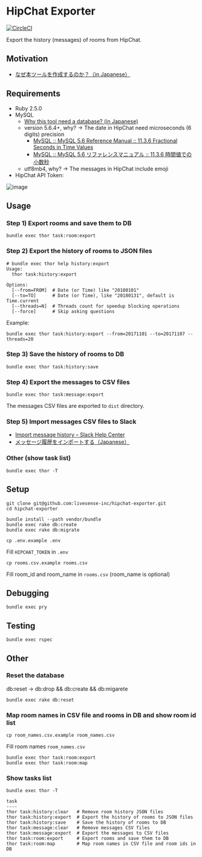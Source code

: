 HipChat Exporter
================

[![CircleCI](https://circleci.com/gh/livesense-inc/hipchat-exporter.svg?style=svg)](https://circleci.com/gh/livesense-inc/hipchat-exporter)

Export the history (messages) of rooms from HipChat.

## Motivation

* [なぜ本ツールを作成するのか？（in Japanese）](https://github.com/livesense-inc/hipchat-exporter/issues/1)

## Requirements

* Ruby 2.5.0
* MySQL
  * [Why this tool need a database? (in Japanese)](https://github.com/livesense-inc/hipchat-exporter/issues/6#issuecomment-364744048)
  * version 5.6.4+, why? -> The date in HipChat need microseconds (6 digits) precision
    * [MySQL :: MySQL 5.6 Reference Manual :: 11.3.6 Fractional Seconds in Time Values](https://dev.mysql.com/doc/refman/5.6/en/fractional-seconds.html)
    * [MySQL :: MySQL 5.6 リファレンスマニュアル :: 11.3.6 時間値での小数秒](https://dev.mysql.com/doc/refman/5.6/ja/fractional-seconds.html)
  * utf8mb4, why? -> The messages in HipChat include emoji
* HipChat API Token:

![image](https://user-images.githubusercontent.com/634357/39954552-b3398b28-55fc-11e8-90fe-93050a81ce61.png)

## Usage

### Step 1) Export rooms and save them to DB

```
bundle exec thor task:room:export
```

### Step 2) Export the history of rooms to JSON files

```
# bundle exec thor help history:export
Usage:
  thor task:history:export

Options:
  [--from=FROM]  # Date (or Time) like "20180101"
  [--to=TO]      # Date (or Time), like "20180131", default is Time.current
  [--threads=N]  # Threads count for speedup blocking operations
  [--force]      # Skip asking questions
```

Example:

```
bundle exec thor task:history:export --from=20171101 --to=20171107 --threads=20
```

### Step 3) Save the history of rooms to DB

```
bundle exec thor task:history:save
```

### Step 4) Export the messages to CSV files

```
bundle exec thor task:message:export
```

The messages CSV files are exported to `dist` directory.

### Step 5) Import messages CSV files to Slack

* [Import message history – Slack Help Center](https://get.slack.help/hc/en-us/articles/201748703-Import-message-history)
* [メッセージ履歴をインポートする（Japanese）](https://get.slack.help/hc/ja/articles/201748703-%E3%83%A1%E3%83%83%E3%82%BB%E3%83%BC%E3%82%B8%E5%B1%A5%E6%AD%B4%E3%82%92%E3%82%A4%E3%83%B3%E3%83%9D%E3%83%BC%E3%83%88%E3%81%99%E3%82%8B)

### Other (show task list)

```
bundle exec thor -T
```

## Setup

```
git clone git@github.com:livesense-inc/hipchat-exporter.git
cd hipchat-exporter
```

```
bundle install --path vendor/bundle
bundle exec rake db:create
bundle exec rake db:migrate
```

```
cp .env.example .env
```

Fill `HIPCHAT_TOKEN` in `.env`

```
cp rooms.csv.example rooms.csv
```

Fill room_id and room_name in `rooms.csv` (room_name is optional)

## Debugging

```
bundle exec pry
```

## Testing

```
bundle exec rspec
```

## Other

### Reset the database

db:reset -> db:drop && db:create && db:migarete

```
bundle exec rake db:reset
```

### Map room names in CSV file and rooms in DB and show room id list

```
cp room_names.csv.example room_names.csv
```

Fill room names `room_names.csv`

```
bundle exec thor task:room:export
bundle exec thor task:room:map
```

### Show tasks list

```
bundle exec thor -T
```

```
task
----
thor task:history:clear   # Remove room history JSON files
thor task:history:export  # Export the history of rooms to JSON files
thor task:history:save    # Save the history of rooms to DB
thor task:message:clear   # Remove messages CSV files
thor task:message:export  # Export the messages to CSV files
thor task:room:export     # Export rooms and save them to DB
thor task:room:map        # Map room names in CSV file and room ids in DB
```
